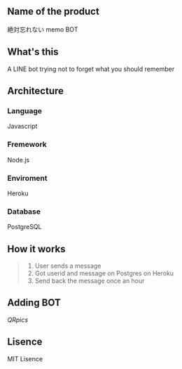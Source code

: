 ## Name of the product
絶対忘れない memo BOT

## What's this
A LINE bot trying not to forget what you should remember

## Architecture

### Language
Javascript

### Fremework
Node.js

### Enviroment
Heroku

### Database
PostgreSQL


## How it works
> 1. User sends a message
> 2. Got userid and message on Postgres on Heroku
> 3. Send back the message once an hour

## Adding BOT 
*QRpics*

## Lisence
MIT Lisence
